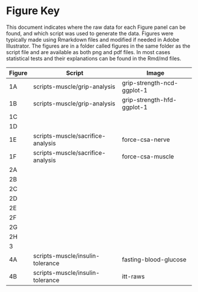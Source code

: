 Figure Key
============

This document indicates where the raw data for each Figure panel can be found, and which script was used to generate the data.  Figures were typically made using Rmarkdown files and modified if needed in Adobe Illustrator. The figures are in a folder called figures in the same folder as the script file and are available as both png and pdf files.  In most cases statistical tests and their explanations can be found in the Rmd/md files.

| Figure | Script | Image |
|--------|--------|-------|
|   1A     |     scripts-muscle/grip-analysis   |    grip-strength-ncd-ggplot-1   |
|   1B     |     scripts-muscle/grip-analysis   |    grip-strength-hfd-ggplot-1   |
|   1C     |        |       |
|   1D     |        |       |
|   1E     |     scripts-muscle/sacrifice-analysis   |  force-csa-nerve     |
|   1F     |     scripts-muscle/sacrifice-analysis   |  force-csa-muscle     |
|   2A     |        |       |
|   2B     |        |       |
|   2C     |        |       |
|   2D     |        |       |
|   2E     |        |       |
|   2F     |        |       |
|   2G     |        |       |
|   2H     |        |       |
|   3      |        |       |
|   4A     |     scripts-muscle/insulin-tolerance    |  fasting-blood-glucose |
|   4B     |     scripts-muscle/insulin-tolerance    |  itt-raws |
